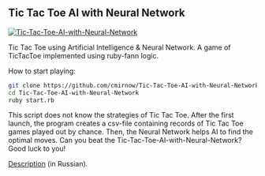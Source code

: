 ## Tic Tac Toe AI with Neural Network

[![Tic-Tac-Toe-AI-with-Neural-Network](https://img.youtube.com/vi/LLyVaS0hllA/0.jpg)](https://www.youtube.com/watch?v=LLyVaS0hllA "Tic-Tac-Toe-AI-with-Neural-Network")

Tic Tac Toe using Artificial Intelligence & Neural Network.
A game of TicTacToe implemented using ruby-fann logic.

How to start playing:

```bash
git clone https://github.com/cmirnow/Tic-Tac-Toe-AI-with-Neural-Network.git
cd Tic-Tac-Toe-AI-with-Neural-Network
ruby start.rb
```

This script does not know the strategies of Tic Tac Toe. After the first launch, the program creates a csv-file containing records of Tic Tac Toe games played out by chance. Then, the Neural Network helps AI to find the optimal moves. Can you beat the Tic-Tac-Toe-AI-with-Neural-Network? Good luck to you!

[Description](https://blog.masterpro.ws/tic-tac-toe-ai-neural-network) (in Russian).
